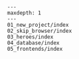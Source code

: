 ```{include} ../README.md

```


```{toctree}
---
maxdepth: 1
---
01_new_project/index
02_skip_browser/index
03_heroes/index
04_database/index
05_frontends/index
```

